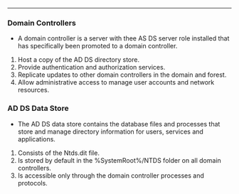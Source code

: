 ___
### Domain Controllers
- A domain controller is a server with thee AS DS server role installed that has specifically been promoted to a domain controller.

1. Host a copy of the AD DS directory store.
2. Provide authentication and authorization services.
3. Replicate updates to other domain controllers in the domain and forest.
4. Allow administrative access to manage user accounts and network resources.

### AD DS Data Store
- The AD DS data store contains the database files and processes that store and manage directory information for users, services and applications.

1. Consists of the Ntds.dit file.
2. Is stored by default in the %SystemRoot%/NTDS folder on all domain controllers.
3. Is accessible only through the domain controller processes and protocols.
